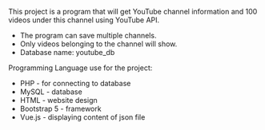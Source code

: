This project is a program that will get YouTube channel information and 100 videos under this channel using YouTube API.

* The program can save multiple channels.
* Only videos belonging to the channel will show.
* Database name: youtube_db

Programming Language use for the project:
* PHP - for connecting to database
* MySQL - database
* HTML - website design
* Bootstrap 5 - framework
* Vue.js - displaying content of json file
